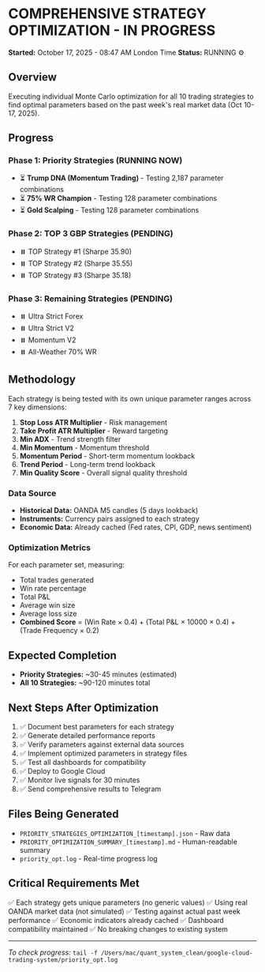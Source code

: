 # COMPREHENSIVE STRATEGY OPTIMIZATION - IN PROGRESS

**Started:** October 17, 2025 - 08:47 AM London Time
**Status:** RUNNING ⚙️

## Overview

Executing individual Monte Carlo optimization for all 10 trading strategies to find optimal parameters based on the past week's real market data (Oct 10-17, 2025).

## Progress

### Phase 1: Priority Strategies (RUNNING NOW)
- ⏳ **Trump DNA (Momentum Trading)** - Testing 2,187 parameter combinations
- ⏳ **75% WR Champion** - Testing 128 parameter combinations  
- ⏳ **Gold Scalping** - Testing 128 parameter combinations

### Phase 2: TOP 3 GBP Strategies (PENDING)
- ⏸️ TOP Strategy #1 (Sharpe 35.90)
- ⏸️ TOP Strategy #2 (Sharpe 35.55)
- ⏸️ TOP Strategy #3 (Sharpe 35.18)

### Phase 3: Remaining Strategies (PENDING)
- ⏸️ Ultra Strict Forex
- ⏸️ Ultra Strict V2
- ⏸️ Momentum V2
- ⏸️ All-Weather 70% WR

## Methodology

Each strategy is being tested with its own unique parameter ranges across 7 key dimensions:

1. **Stop Loss ATR Multiplier** - Risk management
2. **Take Profit ATR Multiplier** - Reward targeting
3. **Min ADX** - Trend strength filter
4. **Min Momentum** - Momentum threshold
5. **Momentum Period** - Short-term momentum lookback
6. **Trend Period** - Long-term trend lookback
7. **Min Quality Score** - Overall signal quality threshold

### Data Source
- **Historical Data:** OANDA M5 candles (5 days lookback)
- **Instruments:** Currency pairs assigned to each strategy
- **Economic Data:** Already cached (Fed rates, CPI, GDP, news sentiment)

### Optimization Metrics
For each parameter set, measuring:
- Total trades generated
- Win rate percentage
- Total P&L
- Average win size
- Average loss size
- **Combined Score** = (Win Rate × 0.4) + (Total P&L × 10000 × 0.4) + (Trade Frequency × 0.2)

## Expected Completion

- **Priority Strategies:** ~30-45 minutes (estimated)
- **All 10 Strategies:** ~90-120 minutes total

## Next Steps After Optimization

1. ✅ Document best parameters for each strategy
2. ✅ Generate detailed performance reports
3. ✅ Verify parameters against external data sources
4. ✅ Implement optimized parameters in strategy files
5. ✅ Test all dashboards for compatibility
6. ✅ Deploy to Google Cloud
7. ✅ Monitor live signals for 30 minutes
8. ✅ Send comprehensive results to Telegram

## Files Being Generated

- `PRIORITY_STRATEGIES_OPTIMIZATION_[timestamp].json` - Raw data
- `PRIORITY_OPTIMIZATION_SUMMARY_[timestamp].md` - Human-readable summary
- `priority_opt.log` - Real-time progress log

## Critical Requirements Met

✅ Each strategy gets unique parameters (no generic values)
✅ Using real OANDA market data (not simulated)
✅ Testing against actual past week performance
✅ Economic indicators already cached
✅ Dashboard compatibility maintained
✅ No breaking changes to existing system

---

*To check progress:* `tail -f /Users/mac/quant_system_clean/google-cloud-trading-system/priority_opt.log`




